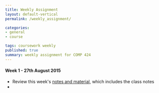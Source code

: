 ```yaml
---
title: Weekly Assignment
layout: default-vertical
permalink: /weekly_assignment/

categories:
- general
- course

tags: coursework weekly
published: true
summary: weekly assignment for COMP 424
---
```


#### Week 1 - 27th August 2015

* Review this week's [notes and material](/notes), which includes the class notes
* 
